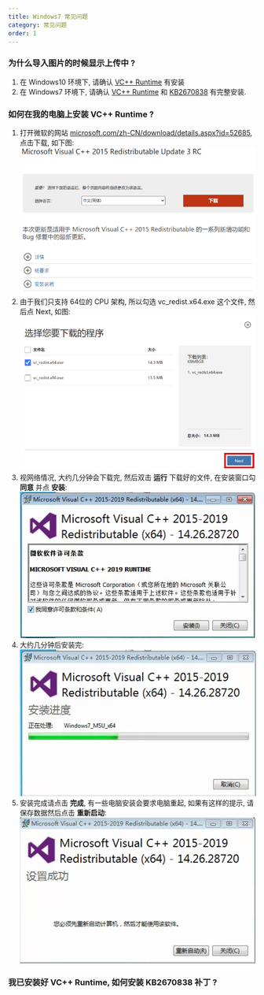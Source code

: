 ```yaml
---
title: Windows7 常见问题
category: 常见问题
order: 1
---
```


### 为什么导入图片的时候显示上传中 ?
1. 在 Windows10 环境下, 请确认 [VC++ Runtime](https://www.microsoft.com/zh-CN/download/details.aspx?id=52685) 有安装
1. 在 Windows7 环境下, 请确认 [VC++ Runtime](https://www.microsoft.com/zh-CN/download/details.aspx?id=52685) 和 [KB2670838](https://www.microsoft.com/zh-CN/download/details.aspx?id=36805) 有完整安装.

### 如何在我的电脑上安装 VC++ Runtime ?
1. 打开微软的网站 [microsoft.com/zh-CN/download/details.aspx?id=52685](https://www.microsoft.com/zh-CN/download/details.aspx?id=52685), 点击下载, 如下图:<br/>
![click to donwload](/images/install/install-vc-runtime-download.png)
2. 由于我们只支持 64位的 CPU 架构, 所以勾选 vc_redist.x64.exe 这个文件, 然后点 Next, 如图:<br/>
![select x64](/images/install/install-vc-runtime-select-x64.png)
3. 视网络情况, 大约几分钟会下载完, 然后双击 **运行** 下载好的文件, 在安装窗口勾 **同意** 并点 **安装**:<br/>
![accept](/images/install/install-vc-runtime-accept.png)
4. 大约几分钟后安装完:<br/>
![running](/images/install/install-vc-runtime-running.png)
5. 安装完成请点击 **完成**, 有一些电脑安装会要求电脑重起, 如果有这样的提示, 请保存数据然后点击 **重新启动**:<br/>
![restart](/images/install/install-vc-runtime-restart.png)

### 我已安装好 VC++ Runtime, 如何安装 KB2670838 补丁 ?

